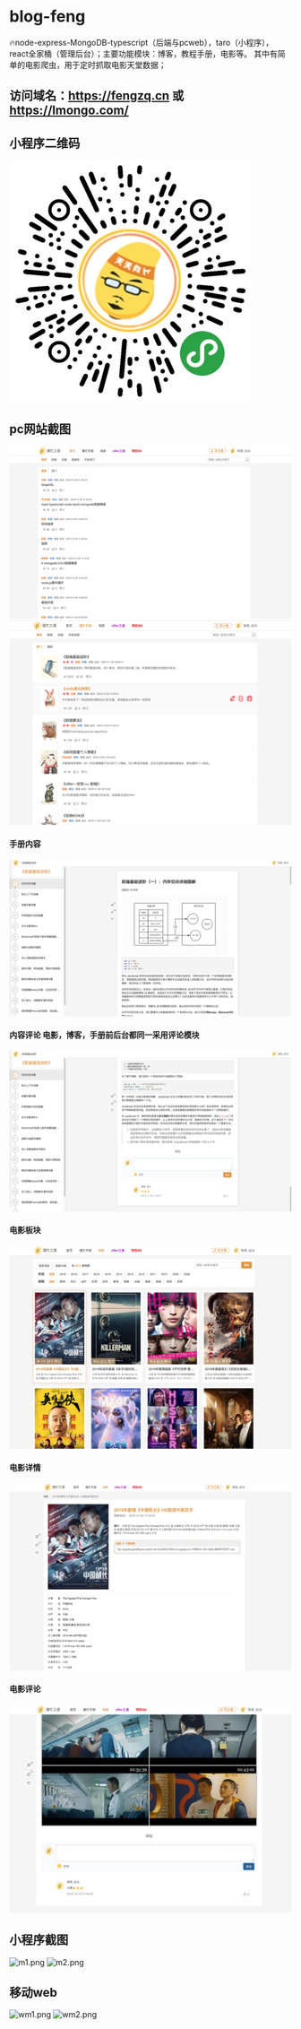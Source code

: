 # blog-feng
🔥node-express-MongoDB-typescript（后端与pcweb），taro（小程序），react全家桶（管理后台）；主要功能模块：博客，教程手册，电影等。
其中有简单的电影爬虫，用于定时抓取电影天堂数据；

## 访问域名：https://fengzq.cn  或  https://lmongo.com/
## 小程序二维码
![min-program.png](./doc/img/min-program.png)

## pc网站截图

![1.png](doc/img/1.png)
![2.png](./doc/img/2.png)
#### 手册内容
![3.png](./doc/img/3.png)
#### 内容评论  电影，博客，手册前后台都同一采用评论模块
![4.png](./doc/img/4.png)
#### 电影板块
![5.png](./doc/img/5.png)
#### 电影详情
![6.png](./doc/img/6.png)
#### 电影评论
![7.png](./doc/img/7.png)


## 小程序截图
![m1.png](./doc/img/m1.png)
![m2.png](./doc/img/m2.png)

## 移动web

![wm1.png](./doc/img/wm1.png)
![wm2.png](./doc/img/wm2.png)